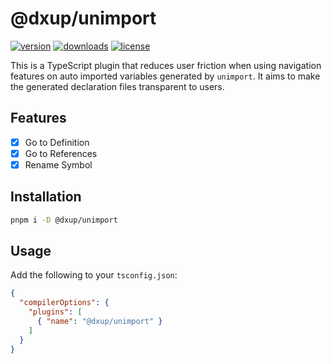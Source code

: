 # @dxup/unimport

[![version](https://img.shields.io/npm/v/@dxup/unimport?color=007EC7&label=npm)](https://www.npmjs.com/package/@dxup/unimport)
[![downloads](https://img.shields.io/npm/dm/@dxup/unimport?color=007EC7&label=downloads)](https://www.npmjs.com/package/@dxup/unimport)
[![license](https://img.shields.io/npm/l/@dxup/unimport?color=007EC7&label=license)](/LICENSE)

This is a TypeScript plugin that reduces user friction when using navigation features on auto imported variables generated by `unimport`. It aims to make the generated declaration files transparent to users.

## Features

- [x] Go to Definition
- [x] Go to References
- [x] Rename Symbol

## Installation

```bash
pnpm i -D @dxup/unimport
```

## Usage

Add the following to your `tsconfig.json`:

```json
{
  "compilerOptions": {
    "plugins": [
      { "name": "@dxup/unimport" }
    ]
  }
}
```
